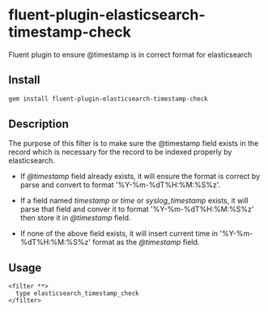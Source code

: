 # fluent-plugin-elasticsearch-timestamp-check
Fluent plugin to ensure @timestamp is in correct format for elasticsearch

## Install

```bash
gem install fluent-plugin-elasticsearch-timestamp-check
```

## Description

The purpose of this filter is to make sure the @timestamp field exists in the
record which is necessary for the record to be indexed properly by
elasticsearch.

* If *@timestamp* field already exists, it will ensure the format is correct
  by parse and convert to format '%Y-%m-%dT%H:%M:%S%z'.

* If a field named *timestamp* or *time* or *syslog_timestamp* exists, it will
  parse that field and conver it to format '%Y-%m-%dT%H:%M:%S%z' then store it
  in *@timestamp* field.

* If none of the above field exists, it will insert current time in
  '%Y-%m-%dT%H:%M:%S%z' format as the *@timestamp* field.

## Usage

```
<filter **>
  type elasticsearch_timestamp_check
</filter>
```
